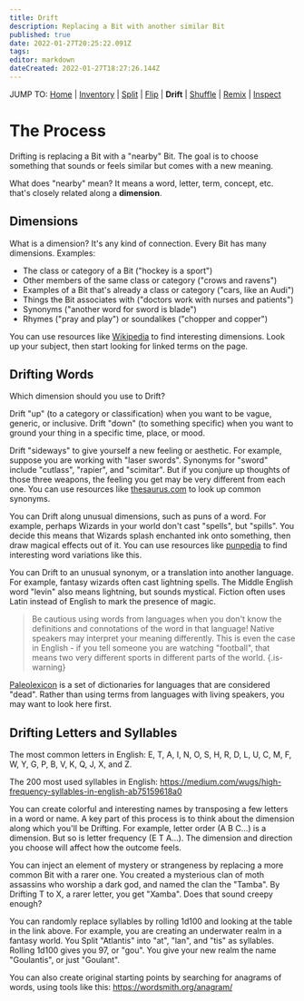 ```yaml
---
title: Drift
description: Replacing a Bit with another similar Bit
published: true
date: 2022-01-27T20:25:22.091Z
tags: 
editor: markdown
dateCreated: 2022-01-27T18:27:26.144Z
---
```


JUMP TO: [Home](/cct) | [Inventory](/cct/inventory) | [Split](/cct/split) | [Flip](/cct/flip) | **Drift** | [Shuffle](/cct/shuffle) | [Remix](/cct/remix) | [Inspect](/cct/inspect)

# The Process

Drifting is replacing a Bit with a "nearby" Bit. The goal is to choose something that sounds or feels similar but comes with a new meaning.

What does "nearby" mean? It means a word, letter, term, concept, etc. that's closely related along a **dimension**.

## Dimensions

What is a dimension? It's any kind of connection. Every Bit has many dimensions. Examples:

* The class or category of a Bit ("hockey is a sport")
* Other members of the same class or category ("crows and ravens")
* Examples of a Bit that's already a class or category ("cars, like an Audi")
* Things the Bit associates with ("doctors work with nurses and patients")
* Synonyms ("another word for sword is blade")
* Rhymes ("pray and play") or soundalikes ("chopper and copper")

You can use resources like [Wikipedia](https://en.wikipedia.org/wiki/Main_Page) to find interesting dimensions. Look up your subject, then start looking for linked terms on the page.

## Drifting Words

Which dimension should you use to Drift?

Drift "up" (to a category or classification) when you want to be vague, generic, or inclusive. Drift "down" (to something specific) when you want to ground your thing in a specific time, place, or mood.

Drift "sideways" to give yourself a new feeling or aesthetic. For example, suppose you are working with "laser swords". Synonyms for "sword" include "cutlass", "rapier", and "scimitar". But if you conjure up thoughts of those three weapons, the feeling you get may be very different from each one. You can use resources like [thesaurus.com](https://www.thesaurus.com/) to look up common synonyms.

You can Drift along unusual dimensions, such as puns of a word. For example, perhaps Wizards in your world don't cast "spells", but "spills". You decide this means that Wizards splash enchanted ink onto something, then draw magical effects out of it. You can use resources like [punpedia](https://punpedia.org/) to find interesting word variations like this.

You can Drift to an unusual synonym, or a translation into another language. For example, fantasy wizards often cast lightning spells. The Middle English word "levin" also means lightning, but sounds mystical. Fiction often uses Latin instead of English to mark the presence of magic.

> Be cautious using words from languages when you don't know the definitions and connotations of the word in that language! Native speakers may interpret your meaning differently. This is even the case in English - if you tell someone you are watching "football", that means two very different sports in different parts of the world.
{.is-warning}

[Paleolexicon](https://www.palaeolexicon.com/) is a set of dictionaries for languages that are considered "dead". Rather than using terms from languages with living speakers, you may want to look here first.

## Drifting Letters and Syllables

The most common letters in English: E, T, A, I, N, O, S, H, R, D, L, U, C, M, F, W, Y, G, P, B, V, K, Q, J, X, and Z.

The 200 most used syllables in English: https://medium.com/wugs/high-frequency-syllables-in-english-ab75159618a0

You can create colorful and interesting names by transposing a few letters in a word or name. A key part of this process is to think about the dimension along which you'll be Drifting. For example, letter order (A B C...) is a dimension. But so is letter frequency (E T A...). The dimension and direction you choose will affect how the outcome feels.

You can inject an element of mystery or strangeness by replacing a more common Bit with a rarer one. You created a mysterious clan of moth assassins who worship a dark god, and named the clan the "Tamba". By Drifting T to X, a rarer letter, you get "Xamba". Does that sound creepy enough?

You can randomly replace syllables by rolling 1d100 and looking at the table in the link above. For example, you are creating an underwater realm in a fantasy world. You Split "Atlantis" into "at", "lan", and "tis" as syllables. Rolling 1d100 gives you 97, or "gou". You give your new realm the name "Goulantis", or just "Goulant".

You can also create original starting points by searching for anagrams of words, using tools like this: https://wordsmith.org/anagram/
